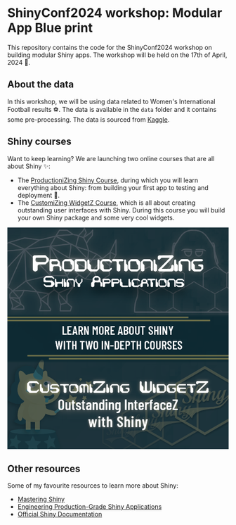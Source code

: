 # ShinyConf2024 workshop: Modular App Blue print

This repository contains the code for the ShinyConf2024 workshop on building modular Shiny apps. The workshop will be held on the 17th of April, 2024 📅.

## About the data

In this workshop, we will be using data related to Women's International Football results ⚽️. The data is available in the `data` folder and it contains some pre-processing. The data is sourced from [Kaggle](https://www.kaggle.com/datasets/martj42/womens-international-football-results?resource=download).

## Shiny courses

Want to keep learning? We are launching two online courses that are all about Shiny ✨:

- The [ProductioniZing Shiny Course](https://athlyticz.com/shiny-ii), during which you will learn everything about Shiny: from building your first app to testing and deployment 🚀.
- The [CustomiZing WidgetZ Course](https://athlyticz.com/shiny-iii), which is all about creating outstanding user interfaces with Shiny. During this course you will build your own Shiny package and some very cool widgets.

[<img src="images/athlyticz.png">](https://athlyticz.com/shiny-ii)


## Other resources

Some of my favourite resources to learn more about Shiny:

- [Mastering Shiny](https://mastering-shiny.org)
- [Engineering Production-Grade Shiny Applications](https://engineering-shiny.org)
- [Official Shiny Documentation](https://shiny.posit.co/r/getstarted/shiny-basics/lesson1/index.html)
